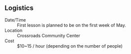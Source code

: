 ## Logistics
<dl>
<dt></dt>
<dd></dd>
<dt>Date/Time</dt>
<dd>First lesson is planned to be on the first week of May.</dd>
<dt>Location</dt>
<dd>Crossroads Community Center</dd>
<dt>Cost</dt>
<dd>$10~15 / hour (depending on the number of people)</dd>
</dl>

